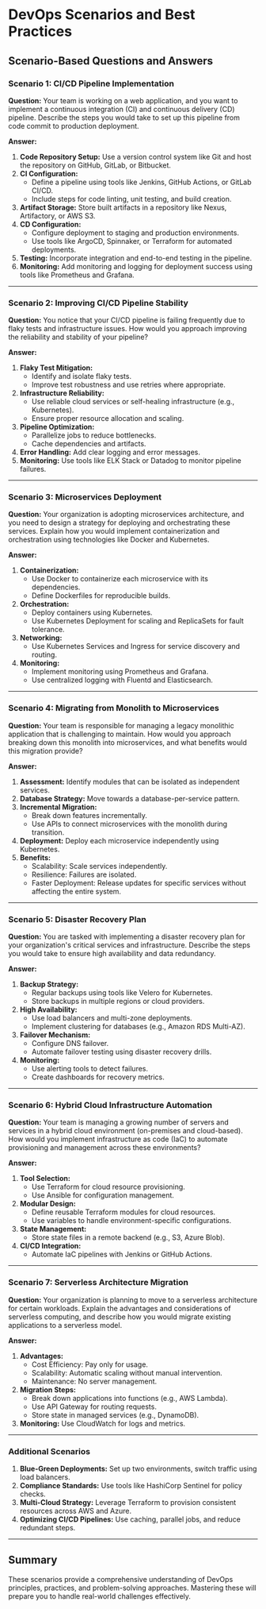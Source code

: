 # DevOps Scenarios and Best Practices

## Scenario-Based Questions and Answers

### Scenario 1: CI/CD Pipeline Implementation
**Question:** Your team is working on a web application, and you want to implement a continuous integration (CI) and continuous delivery (CD) pipeline. Describe the steps you would take to set up this pipeline from code commit to production deployment.

**Answer:**
1. **Code Repository Setup:** Use a version control system like Git and host the repository on GitHub, GitLab, or Bitbucket.
2. **CI Configuration:**
   - Define a pipeline using tools like Jenkins, GitHub Actions, or GitLab CI/CD.
   - Include steps for code linting, unit testing, and build creation.
3. **Artifact Storage:** Store built artifacts in a repository like Nexus, Artifactory, or AWS S3.
4. **CD Configuration:**
   - Configure deployment to staging and production environments.
   - Use tools like ArgoCD, Spinnaker, or Terraform for automated deployments.
5. **Testing:** Incorporate integration and end-to-end testing in the pipeline.
6. **Monitoring:** Add monitoring and logging for deployment success using tools like Prometheus and Grafana.

---

### Scenario 2: Improving CI/CD Pipeline Stability
**Question:** You notice that your CI/CD pipeline is failing frequently due to flaky tests and infrastructure issues. How would you approach improving the reliability and stability of your pipeline?

**Answer:**
1. **Flaky Test Mitigation:**
   - Identify and isolate flaky tests.
   - Improve test robustness and use retries where appropriate.
2. **Infrastructure Reliability:**
   - Use reliable cloud services or self-healing infrastructure (e.g., Kubernetes).
   - Ensure proper resource allocation and scaling.
3. **Pipeline Optimization:**
   - Parallelize jobs to reduce bottlenecks.
   - Cache dependencies and artifacts.
4. **Error Handling:** Add clear logging and error messages.
5. **Monitoring:** Use tools like ELK Stack or Datadog to monitor pipeline failures.

---

### Scenario 3: Microservices Deployment
**Question:** Your organization is adopting microservices architecture, and you need to design a strategy for deploying and orchestrating these services. Explain how you would implement containerization and orchestration using technologies like Docker and Kubernetes.

**Answer:**
1. **Containerization:**
   - Use Docker to containerize each microservice with its dependencies.
   - Define Dockerfiles for reproducible builds.
2. **Orchestration:**
   - Deploy containers using Kubernetes.
   - Use Kubernetes Deployment for scaling and ReplicaSets for fault tolerance.
3. **Networking:**
   - Use Kubernetes Services and Ingress for service discovery and routing.
4. **Monitoring:**
   - Implement monitoring using Prometheus and Grafana.
   - Use centralized logging with Fluentd and Elasticsearch.

---

### Scenario 4: Migrating from Monolith to Microservices
**Question:** Your team is responsible for managing a legacy monolithic application that is challenging to maintain. How would you approach breaking down this monolith into microservices, and what benefits would this migration provide?

**Answer:**
1. **Assessment:** Identify modules that can be isolated as independent services.
2. **Database Strategy:** Move towards a database-per-service pattern.
3. **Incremental Migration:**
   - Break down features incrementally.
   - Use APIs to connect microservices with the monolith during transition.
4. **Deployment:** Deploy each microservice independently using Kubernetes.
5. **Benefits:**
   - Scalability: Scale services independently.
   - Resilience: Failures are isolated.
   - Faster Deployment: Release updates for specific services without affecting the entire system.

---

### Scenario 5: Disaster Recovery Plan
**Question:** You are tasked with implementing a disaster recovery plan for your organization's critical services and infrastructure. Describe the steps you would take to ensure high availability and data redundancy.

**Answer:**
1. **Backup Strategy:**
   - Regular backups using tools like Velero for Kubernetes.
   - Store backups in multiple regions or cloud providers.
2. **High Availability:**
   - Use load balancers and multi-zone deployments.
   - Implement clustering for databases (e.g., Amazon RDS Multi-AZ).
3. **Failover Mechanism:**
   - Configure DNS failover.
   - Automate failover testing using disaster recovery drills.
4. **Monitoring:**
   - Use alerting tools to detect failures.
   - Create dashboards for recovery metrics.

---

### Scenario 6: Hybrid Cloud Infrastructure Automation
**Question:** Your team is managing a growing number of servers and services in a hybrid cloud environment (on-premises and cloud-based). How would you implement infrastructure as code (IaC) to automate provisioning and management across these environments?

**Answer:**
1. **Tool Selection:**
   - Use Terraform for cloud resource provisioning.
   - Use Ansible for configuration management.
2. **Modular Design:**
   - Define reusable Terraform modules for cloud resources.
   - Use variables to handle environment-specific configurations.
3. **State Management:**
   - Store state files in a remote backend (e.g., S3, Azure Blob).
4. **CI/CD Integration:**
   - Automate IaC pipelines with Jenkins or GitHub Actions.

---

### Scenario 7: Serverless Architecture Migration
**Question:** Your organization is planning to move to a serverless architecture for certain workloads. Explain the advantages and considerations of serverless computing, and describe how you would migrate existing applications to a serverless model.

**Answer:**
1. **Advantages:**
   - Cost Efficiency: Pay only for usage.
   - Scalability: Automatic scaling without manual intervention.
   - Maintenance: No server management.
2. **Migration Steps:**
   - Break down applications into functions (e.g., AWS Lambda).
   - Use API Gateway for routing requests.
   - Store state in managed services (e.g., DynamoDB).
3. **Monitoring:** Use CloudWatch for logs and metrics.

---

### Additional Scenarios
1. **Blue-Green Deployments:** Set up two environments, switch traffic using load balancers.
2. **Compliance Standards:** Use tools like HashiCorp Sentinel for policy checks.
3. **Multi-Cloud Strategy:** Leverage Terraform to provision consistent resources across AWS and Azure.
4. **Optimizing CI/CD Pipelines:** Use caching, parallel jobs, and reduce redundant steps.

---

## Summary
These scenarios provide a comprehensive understanding of DevOps principles, practices, and problem-solving approaches. Mastering these will prepare you to handle real-world challenges effectively.
